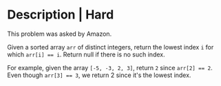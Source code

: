 # Description | Hard

This problem was asked by Amazon.

Given a sorted array `arr` of distinct integers, return the lowest index `i` for which `arr[i] == i`. Return null if there is no such index.

For example, given the array `[-5, -3, 2, 3]`, return `2` since `arr[2] == 2`. Even though `arr[3] == 3`, we return 2 since it's the lowest index.

